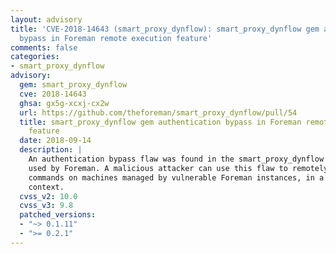 ```yaml
---
layout: advisory
title: 'CVE-2018-14643 (smart_proxy_dynflow): smart_proxy_dynflow gem authentication
  bypass in Foreman remote execution feature'
comments: false
categories:
- smart_proxy_dynflow
advisory:
  gem: smart_proxy_dynflow
  cve: 2018-14643
  ghsa: gx5g-xcxj-cx2w
  url: https://github.com/theforeman/smart_proxy_dynflow/pull/54
  title: smart_proxy_dynflow gem authentication bypass in Foreman remote execution
    feature
  date: 2018-09-14
  description: |
    An authentication bypass flaw was found in the smart_proxy_dynflow component
    used by Foreman. A malicious attacker can use this flaw to remotely execute arbitrary
    commands on machines managed by vulnerable Foreman instances, in a highly privileged
    context.
  cvss_v2: 10.0
  cvss_v3: 9.8
  patched_versions:
  - "~> 0.1.11"
  - ">= 0.2.1"
---
```

